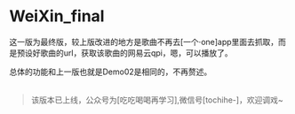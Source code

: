 # WeiXin_final

这一版为最终版，较上版改进的地方是歌曲不再去[一个·one]app里面去抓取，而是预设好歌曲的url，获取该歌曲的网易云qpi，嗯，可以播放了。

总体的功能和上一版也就是Demo02是相同的，不再赘述。
<br/><br/>
>该版本已上线，公众号为[吃吃喝喝再学习],微信号[tochihe-]，欢迎调戏~
